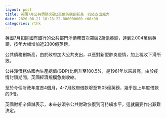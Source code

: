 ```yaml
---
layout: post
title: 英國7月公共債務突破2萬億英鎊創新高　抗疫支出龐大
date: 2020-08-21 16:28:22.000000000 +08:00
categories: rthk
---
```


英國7月扣除國有銀行的公共部門淨債務首次突破2萬億英鎊，達到2.004萬億英鎊，按年大幅增加近2300億英鎊。

公共債務創新高，由於政府加大公共支出，以應對新型肺炎疫情，加上稅收下滑所致。

公共淨債務佔國內生產總值(GDP)比例升至100.5%，是1961年以來最高，由於疫情封鎖期間，英國經濟規模急劇收縮。

至於今個財政年度首4個月，4-7月政府借款增至1505億英鎊，幾乎是上年度借款的3倍。

英國財相辛偉誠表示，未來必須令公共財政恢復到可持續水平，這就需要作出艱難決定。
